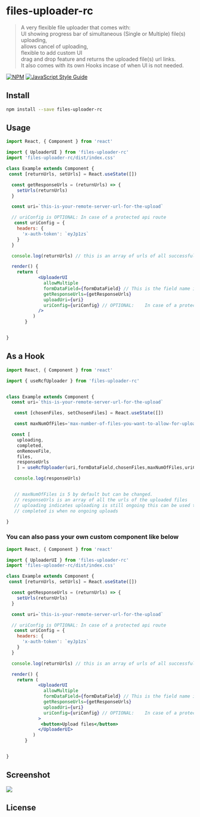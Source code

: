 # files-uploader-rc

> A very flexible file uploader that comes with: <br/>
> UI showing progress bar of simultaneous (Single or Multiple) file(s) uploading,<br/>
> allows cancel of uploading,<br/>
> flexible to add custom UI<br/>
> drag and drop feature and returns the uploaded file(s) url links.<br/>
> It also comes with its own Hooks incase of when UI is not needed.

[![NPM](https://img.shields.io/npm/v/react-files-uploader.svg)](https://www.npmjs.com/package/rfiles-uploader-rc) [![JavaScript Style Guide](https://img.shields.io/badge/code_style-standard-brightgreen.svg)](https://standardjs.com)

## Install

```bash
npm install --save files-uploader-rc
```

## Usage

```jsx
import React, { Component } from 'react'

import { UploaderUI } from 'files-uploader-rc'
import 'files-uploader-rc/dist/index.css'

class Example extends Component {
 const [returnUrls, setUrls] = React.useState([])

  const getResponseUrls = (returnUrls) => {
    setUrls(returnUrls)
  }

  const uri=`this-is-your-remote-server-url-for-the-upload`

  // uriConfig is OPTIONAL: In case of a protected api route
   const uriConfig = {
    headers: {
      'x-auth-token': `eyJp1zs`
    }
  }

  console.log(returnUrls) // this is an array of urls of all successfully uploaded files

  render() {
    return (
            <UploaderUI
              allowMultiple
              formDataField={formDataField} // This is the field name in the formdata payload e.g file
              getResponseUrls={getResponseUrls}
              uploadUri={uri}
              uriConfig={uriConfig} // OPTIONAL:    In case of a protected api route
            />
          )
       }


}
```

## As a Hook

```jsx
import React, { Component } from 'react'

import { useRcfUploader } from 'files-uploader-rc'


class Example extends Component {
  const uri=`this-is-your-remote-server-url-for-the-upload`

   const [chosenFiles, setChosenFiles] = React.useState([])

   const maxNumOfFiles='max-number-of-files-you-want-to-allow-for-upload'

  const [
    uploading,
    completed,
    onRemoveFile,
    files,
    responseUrls
    ] = useRcfUploader(uri,formDataField,chosenFiles,maxNumOfFiles,uriConfig)

   console.log(responseUrls)


   // maxNumOfFiles is 5 by default but can be changed.
   // responseUrls is an array of all the urls of the uploaded files
   // uploading indicates uploading is still ongoing this can be used to know when to enable the submit  button
   // completed is when no ongoing uploads

}
```

### You can also pass your own custom component like below

```jsx
import React, { Component } from 'react'

import { UploaderUI } from 'files-uploader-rc'
import 'files-uploader-rc/dist/index.css'

class Example extends Component {
 const [returnUrls, setUrls] = React.useState([])

  const getResponseUrls = (returnUrls) => {
    setUrls(returnUrls)
  }

  const uri=`this-is-your-remote-server-url-for-the-upload`

  // uriConfig is OPTIONAL: In case of a protected api route
   const uriConfig = {
    headers: {
      'x-auth-token': `eyJp1zs`
    }
  }

  console.log(returnUrls) // this is an array of urls of all successfully uploaded files

  render() {
    return (
            <UploaderUI
              allowMultiple
              formDataField={formDataField} // This is the field name in the formdata payload e.g file
              getResponseUrls={getResponseUrls}
              uploadUri={uri}
              uriConfig={uriConfig} // OPTIONAL:    In case of a protected api route
            >
             <button>Upload files</button>
            </UploaderUI>
          )
       }


}
```

## Screenshot

![](https://res.cloudinary.com/oladapo/image/upload/v1616607800/test2-folder/jmgjcy9yulh3ggnmveb8.png)

## License
